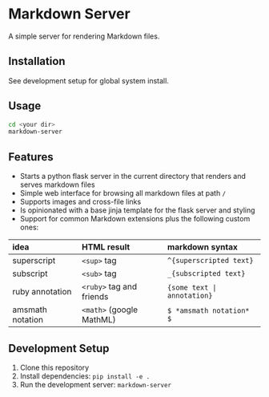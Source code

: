 # Markdown Server
A simple server for rendering Markdown files.

## Installation
See development setup for global system install.

## Usage
```bash
cd <your dir>
markdown-server
```

## Features
- Starts a python flask server in the current directory that renders and serves markdown files
- Simple web interface for browsing all markdown files at path `/`
- Supports images and cross-file links
- Is opinionated with a base jinja template for the flask server and styling
- Support for common Markdown extensions plus the following custom ones:

| idea             | HTML result              | markdown syntax             |
| :--------------- | :----------------------- | :-------------------------- |
| superscript      | `<sup>` tag              | `^{superscripted text}`     |
| subscript        | `<sub>` tag              | `_{subscripted text}`       |
| ruby annotation  | `<ruby>` tag and friends | `{some text \| annotation}` |
| amsmath notation | `<math>` (google MathML) | `$ *amsmath notation* $`    |

## Development Setup
1. Clone this repository
2. Install dependencies: `pip install -e .`
3. Run the development server: `markdown-server`
